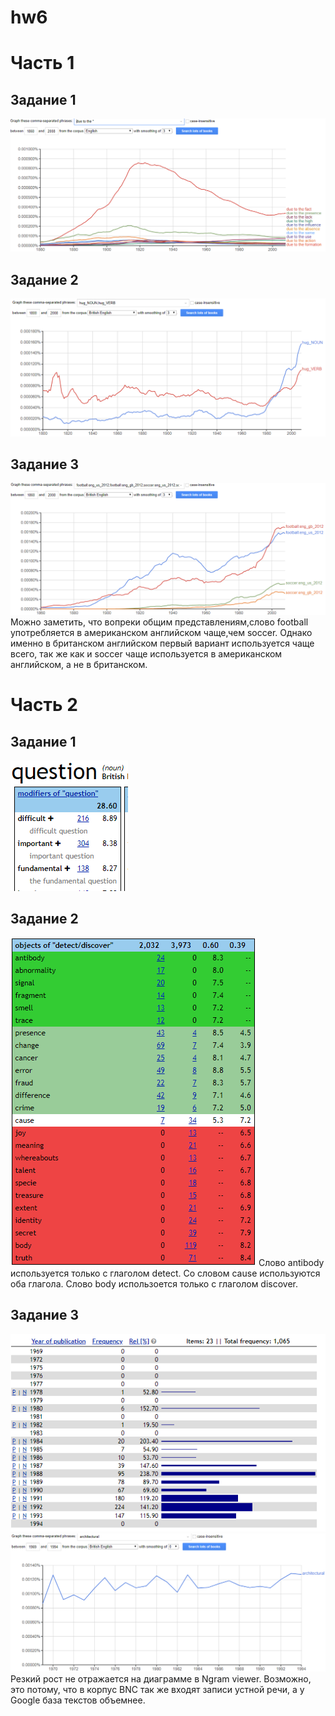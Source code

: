# hw6
# Часть 1
## Задание 1
![](https://github.com/maryfromthestar/hw6/blob/master/1.PNG)
## Задание 2
![](https://github.com/maryfromthestar/hw6/blob/master/2.PNG)
## Задание 3
![](https://github.com/maryfromthestar/hw6/blob/master/3.PNG)
Можно заметить, что вопреки общим представлениям,слово football употребляется в американском английском чаще,чем soccer. Однако именно в британском английском первый вариант используется чаще всего, так же как и soccer чаще используется в американском английском, а не в британском.
# Часть 2
## Задание 1
![](https://github.com/maryfromthestar/hw6/blob/master/4.PNG)
## Задание 2
![](https://github.com/maryfromthestar/hw6/blob/master/5.PNG)
Слово antibody используется только с глаголом detect.
Со словом cause используются оба глагола.
Слово body использоется только с глаголом discover.
## Задание 3
![](https://github.com/maryfromthestar/hw6/blob/master/6%201.PNG)
![](https://github.com/maryfromthestar/hw6/blob/master/6%202.PNG)
Резкий рост не отражается на диаграмме в Ngram viewer. Возможно, это потому, что в корпус BNC так же входят записи устной речи, а у Google база текстов объемнее.
